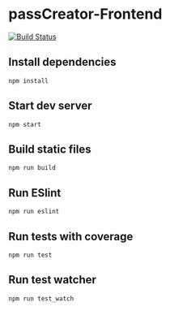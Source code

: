# passCreator-Frontend

[![Build Status](https://travis-ci.org/on3iro/passCreator-Frontend.svg?branch=master)](https://travis-ci.org/on3iro/passCreator-Frontend)


## Install dependencies
`npm install`

## Start dev server
`npm start`

## Build static files
`npm run build`

## Run ESlint
`npm run eslint`

## Run tests with coverage
`npm run test`

## Run test watcher
`npm run test_watch`
